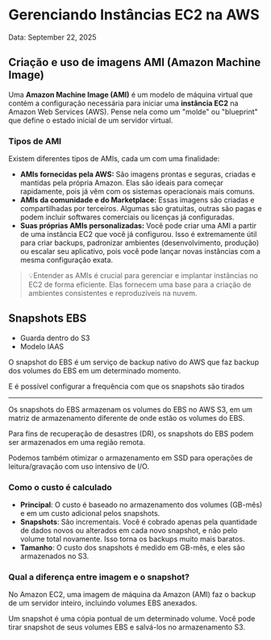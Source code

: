 # Gerenciando Instâncias EC2 na AWS

Data: September 22, 2025

## Criação e uso de imagens AMI (Amazon Machine Image)

Uma **Amazon Machine Image (AMI)** é um modelo de máquina virtual que contém a configuração necessária para iniciar uma **instância EC2** na Amazon Web Services (AWS). Pense nela como um "molde" ou "blueprint" que define o estado inicial de um servidor virtual.

### Tipos de AMI

Existem diferentes tipos de AMIs, cada um com uma finalidade:

- **AMIs fornecidas pela AWS:** São imagens prontas e seguras, criadas e mantidas pela própria Amazon. Elas são ideais para começar rapidamente, pois já vêm com os sistemas operacionais mais comuns.
- **AMIs da comunidade e do Marketplace:** Essas imagens são criadas e compartilhadas por terceiros. Algumas são gratuitas, outras são pagas e podem incluir softwares comerciais ou licenças já configuradas.
- **Suas próprias AMIs personalizadas:** Você pode criar uma AMI a partir de uma instância EC2 que você já configurou. Isso é extremamente útil para criar backups, padronizar ambientes (desenvolvimento, produção) ou escalar seu aplicativo, pois você pode lançar novas instâncias com a mesma configuração exata.

>💡Entender as AMIs é crucial para gerenciar e implantar instâncias no EC2 de forma eficiente. Elas fornecem uma base para a criação de ambientes consistentes e reproduzíveis na nuvem.

## Snapshots EBS

- Guarda dentro do S3
- Modelo IAAS

O snapshot do EBS é um serviço de backup nativo do AWS que faz backup dos volumes do EBS em um determinado momento.

E é possível configurar a frequência com que os snapshots são tirados

---

Os snapshots do EBS armazenam os volumes do EBS no AWS S3, em um matriz de armazenamento diferente de onde estão os volumes do EBS.

Para fins de recuperação de desastres (DR), os snapshots do EBS podem ser armazenados em uma região remota.

Podemos também otimizar o armazenamento em SSD para operações de leitura/gravação com uso intensivo de I/O.

### Como o custo é calculado
- **Principal**: O custo é baseado no armazenamento dos volumes (GB-mês) e em um custo adicional pelos snapshots.
- **Snapshots**: São incrementais. Você é cobrado apenas pela quantidade de dados novos ou alterados em cada novo snapshot, e não pelo volume total novamente. Isso torna os backups muito mais baratos.
- **Tamanho**: O custo dos snapshots é medido em GB-mês, e eles são armazenados no S3.

### Qual a diferença entre imagem e o snapshot?

No Amazon EC2, uma imagem de máquina da Amazon (AMI) faz o backup de um servidor inteiro, incluindo volumes EBS anexados.

Um snapshot é uma cópia pontual de um determinado volume. Você pode tirar snapshot de seus volumes EBS e salvá-los no armazenamento S3.